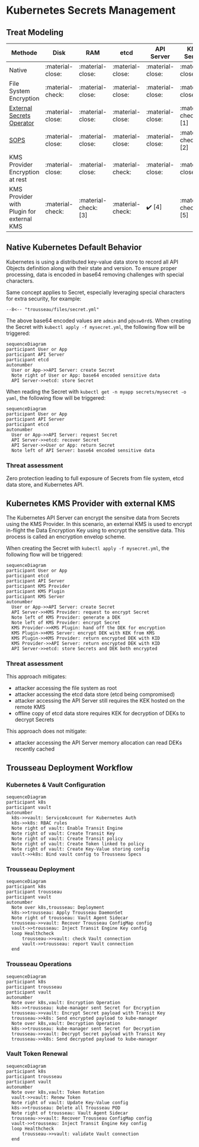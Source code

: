# Kubernetes Secrets Management

## Treat Modeling 

                                          
| Methode                                    | Disk | RAM | etcd | API Server | KMS Server |
|--------------------------------------------|------|-----|------|------------|------------| 
| Native                                     | :material-close: | :material-close: | :material-close: | :material-close: | :material-close: |
| File System Encryption                     | :material-check: | :material-close: | :material-close: | :material-close: | :material-close: |
| [External Secrets Operator](https://external-secrets.io/) | :material-close: | :material-close: | :material-close: | :material-close: | :material-check: [1] |
| [SOPS](https://github.com/mozilla/sops)    | :material-close: | :material-close: | :material-close: | :material-close: | :material-check: [2] |
| KMS Provider Encryption at rest            | :material-close: | :material-close: | :material-check: | :material-close: | :material-close: |
| KMS Provider with Plugin for external KMS  | :material-check: | :material-check: [3] | :material-check: | :heavy_check_mark: [4] | :material-check: [5] |

## Native Kubernetes Default Behavior

Kubernetes is using a distributed key-value data store to record all API Objects definition along with their state and version. To ensure proper processing, data is encoded in base64 removing challenges with special characters.  

Same concept applies to Secret, especially leveraging special characters for extra security, for example:

``` title="secret.yml"
--8<-- "trousseau/files/secret.yml"
```

The above base64 encoded values are ```admin``` and ```p@ssw0rd$```. When creating the Secret with ```kubectl apply -f mysecret.yml```, the following flow will be triggered: 

```mermaid
sequenceDiagram
participant User or App
participant API Server
participant etcd
autonumber
  User or App->>API Server: create Secret
  Note right of User or App: base64 encoded sensitive data
  API Server->>etcd: store Secret
```

When reading the Secret with ```kubectl get -n myapp secrets/mysecret -o yaml```, the following flow will be triggered:  

```mermaid
sequenceDiagram
participant User or App
participant API Server
participant etcd
autonumber
  User or App->>API Server: request Secret
  API Server->>etcd: recover Secret
  API Server->>User or App: return Secret
  Note left of API Server: base64 encoded sensitive data
```

### Threat assessment 
Zero protection leading to full exposure of Secrets from file system, etcd data store, and Kubernetes API.


## 


## Kubernetes KMS Provider with external KMS

The Kubernetes API Server can encrypt the sensitve data from Secrets using the KMS Provider. In this scenario, an external KMS is used to encrypt in-flight the Data Encryption Key using to encrypt the sensitive data. This process is called an encryption envelop scheme.   

When creating the Secret with ```kubectl apply -f mysecret.yml```, the following flow will be triggered: 

```mermaid
sequenceDiagram
participant User or App
participant etcd
participant API Server
participant KMS Provider
participant KMS Plugin
participant KMS Server
autonumber
  User or App->>API Server: create Secret
  API Server->>KMS Provider: request to encrypt Secret
  Note left of KMS Provider: generate a DEK
  Note left of KMS Provider: encrypt Secret
  KMS Provider->>KMS Plugin: hand off the DEK for encryption
  KMS Plugin->>KMS Server: encrypt DEK with KEK from KMS
  KMS Plugin->>KMS Provider: return encrypted DEK with KID
  KMS Provider->>API Server: return encrypted DEK with KID
  API Server->>etcd: store Secrets and DEK both encrypted
```

### Threat assessment 
This approach mitigates:

- attacker accessing the file system as root
- attacker accessing the etcd data store (etcd being compromised)
- attacker accessing the API Server still requires the KEK hosted on the remote KMS 
- offline copy of etcd data store requires KEK for decryption of DEKs to decrypt Secrets

This approach does not mitigate:

- attacker accessing the API Server memory allocation can read DEKs recently cached

## Trousseau Deployment Workflow 

### Kubernetes & Vault Configuration
```mermaid
sequenceDiagram
participant k8s
participant vault
autonumber
  k8s->>vault: ServiceAccount for Kubernetes Auth
  k8s->>k8s: RBAC rules
  Note right of vault: Enable Transit Engine
  Note right of vault: Create Transit Key
  Note right of vault: Create Transit policy
  Note right of vault: Create Token linked to policy
  Note right of vault: Create Key-Value storing config
  vault->>k8s: Bind vault config to Trousseau Specs
```

### Trousseau Deployment 
```mermaid
sequenceDiagram
participant k8s
participant trousseau
participant vault
autonumber
  Note over k8s,trousseau: Deployment
  k8s->>trousseau: Apply Trousseau DaemonSet
  Note right of trousseau: Vault Agent Sidecar
  trousseau->>vault: Recover Trousseau ConfigMap config
  vault->>trousseau: Inject Transit Engine Key config
  loop Healthcheck
      trousseau->>vault: check Vault connection
      vault->>trousseau: report Vault connection
  end
```

### Trousseau Operations
```mermaid
sequenceDiagram
participant k8s
participant trousseau
participant vault
autonumber
  Note over k8s,vault: Encryption Operation
  k8s->>trousseau: kube-manager sent Secret for Encryption
  trousseau->>vault: Encrypt Secret payload with Transit Key
  trousseau->>k8s: Send encrypted payload to kube-manager
  Note over k8s,vault: Decryption Operation
  k8s->>trousseau: kube-manager sent Secret for Decryption
  trousseau->>vault: Decrypt Secret payload with Transit Key
  trousseau->>k8s: Send decrypted payload to kube-manager
```

### Vault Token Renewal
```mermaid
sequenceDiagram
participant k8s
participant trousseau
participant vault
autonumber
  Note over k8s,vault: Token Rotation
  vault->>vault: Renew Token
  Note right of vault: Update Key-Value config
  k8s->>trousseau: Delete all Trousseau POD
  Note right of trousseau: Vault Agent Sidecar
  trousseau->>vault: Recover Trousseau ConfigMap config
  vault->>trousseau: Inject Transit Engine Key config
  loop Healthcheck
      trousseau->>vault: validate Vault connection
  end
```
